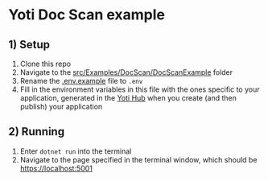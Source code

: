 # Yoti Doc Scan example 

## 1) Setup
1) Clone this repo
1) Navigate to the [src/Examples/DocScan/DocScanExample](/src/Examples/DocScan/DocScanExample) folder
1) Rename the [.env.example](.env.example) file to `.env`
1) Fill in the environment variables in this file with the ones specific to your application, generated in the [Yoti Hub](https://hub.yoti.com) when you create (and then publish) your application

## 2) Running
1) Enter `dotnet run` into the terminal 
1) Navigate to the page specified in the terminal window, which should be <https://localhost:5001>
